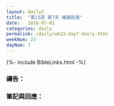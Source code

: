 ```yaml
---
layout: daily2
title:  "第23週 第7天 補漏拾遺"
date:   2018-07-01
categories: daily
permalink: /daily/wk23-day7-daily.html
weekNum: 23
dayNum: 7
---
```


{%- include BibleLinks.html -%}

### 禱告：

### 筆記與回應：
